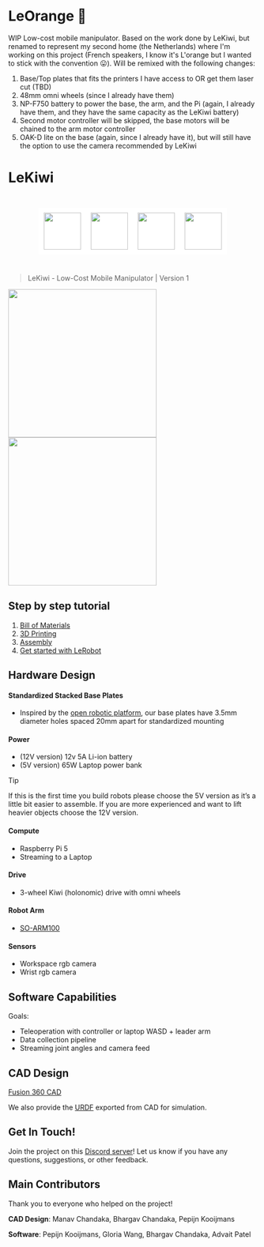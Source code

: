 # LeOrange 🍊

WIP Low-cost mobile manipulator. Based on the work done by LeKiwi, but renamed to represent my second home (the Netherlands) where I'm working on this project (French speakers, I know it's L'orange but I wanted to stick with the convention 😛). Will be remixed with the following changes:

1. Base/Top plates that fits the printers I have access to OR get them laser cut (TBD)
2. 48mm omni wheels (since I already have them)
3. NP-F750 battery to power the base, the arm, and the Pi (again, I already have them, and they have the same capacity as the LeKiwi battery)
4. Second motor controller will be skipped, the base motors will be chained to the arm motor controller
5. OAK-D lite on the base (again, since I already have it), but will still have the option to use the camera recommended by LeKiwi

# LeKiwi
<div style="display: flex; justify-content: center; align-items: center; padding: 25px;">
    <img src="media/167040694.png" height="75" style="background-color: white; padding: 10px;"/>
    <img src="media/University-of-Illinois-logo.jpg" height="75" style="background-color: white; padding: 10px;"/>
    <img src="media/hf-logo-with-title.png" height="75" style="background-color: white; padding: 10px;"/>
    <img src="media/lerobot-logo-light.png" height="75" style="background-color: white; padding: 10px;"/>
</div>


> LeKiwi - Low-Cost Mobile Manipulator | Version 1

<img src="./media/lekiwi_cad_v1.png" width=300/> <img src="./media/lekiwi_real.jpg" width=300/> 

## Step by step tutorial
1. [Bill of Materials](BOM.md)
2. [3D Printing](3DPrinting.md)
3. [Assembly](Assembly.md)
4. [Get started with LeRobot](https://github.com/huggingface/lerobot/blob/main/examples/11_use_lekiwi.md)

## Hardware Design
#### Standardized Stacked Base Plates
- Inspired by the [open robotic platform](https://openroboticplatform.com/designrules), our base plates have 3.5mm diameter holes spaced 20mm apart for standardized mounting

#### Power
- (12V version) 12v 5A Li-ion battery
- (5V version) 65W Laptop power bank

> [!TIP]  
> If this is the first time you build robots please choose the 5V version as it’s a little bit easier to assemble. If you are more experienced and want to lift heavier objects choose the 12V version.

#### Compute
- Raspberry Pi 5
- Streaming to a Laptop

#### Drive
- 3-wheel Kiwi (holonomic) drive with omni wheels

#### Robot Arm
- [SO-ARM100](https://github.com/TheRobotStudio/SO-ARM100)

#### Sensors
- Workspace rgb camera
- Wrist rgb camera

## Software Capabilities
Goals:
- Teleoperation with controller or laptop WASD + leader arm
- Data collection pipeline
- Streaming joint angles and camera feed

## CAD Design
[Fusion 360 CAD](https://a360.co/4k1P8yO)

We also provide the [URDF](./URDF/) exported from CAD for simulation.
## Get In Touch!

Join the project on this [Discord server](https://discord.com/channels/1216765309076115607/1318390825528332371)! Let us know if you have any questions, suggestions, or other feedback.

## Main Contributors
Thank you to everyone who helped on the project!

**CAD Design**: Manav Chandaka, Bhargav Chandaka, Pepijn Kooijmans

**Software**: Pepijn Kooijmans, Gloria Wang, Bhargav Chandaka, Advait Patel
